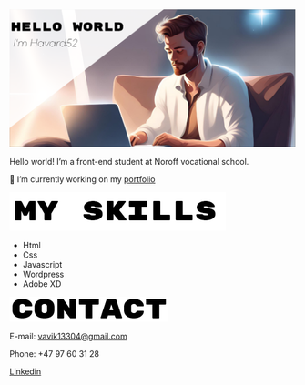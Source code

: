 <img src="img/Hello world.png" alt="Man sitting at his computer in space">

Hello world! I’m a front-end student at Noroff vocational school.

🔭 I’m currently working on my <a href="https://cozy-cocada-a30977.netlify.app/">portfolio</a>


<img src="img/myskills.png" alt="My skills">

- Html
- Css
- Javascript
- Wordpress
- Adobe XD
  

<img src="img/contact.png" alt="Contact">

E-mail: vavik13304@gmail.com

Phone: +47 97 60 31 28

<a href="www.linkedin.com/in/håvard-vavik-9a0401126">Linkedin</a>




